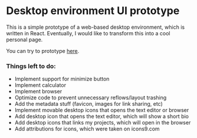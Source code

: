 # Desktop environment UI prototype

This is a simple prototype of a web-based desktop environment, which is written in React. Eventually, I would like to transform this into a cool personal page.

You can try to prototype [here](https://desktop-environment.vercel.app).

### Things left to do:

- Implement support for minimize button
- Implement calculator
- Implement browser
- Optimize code to prevent unnecessary reflows/layout trashing
- Add the metadata stuff (favicon, images for link sharing, etc)
- Implement movable desktop icons that opens the text editor or browser
- Add desktop icon that opens the text editor, which will show a short bio
- Add desktop icons that links my projects, which will open in the browser
- Add attributions for icons, which were taken on icons9.com
